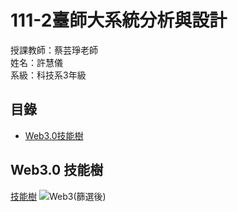 # 111-2臺師大系統分析與設計
授課教師：蔡芸琤老師  
姓名：許慧儀  
系級：科技系3年級 
## 目錄
* [Web3.0技能樹](https://github.com/Memory-HuiYi/SAD#web30-%E6%8A%80%E8%83%BD%E6%A8%B9)  

## Web3.0 技能樹
[技能樹](https://gitmind.com/app/docs/muk83qeh)
![Web3(篩選後)](https://user-images.githubusercontent.com/125955622/226163606-6da48a95-49d8-44b9-8900-4c86367b5cb3.jpg)

<!-- #### 1.Dapps（分散式應用程序Decentralized Applications）
基於區塊鏈技術開發的應用程序，具有去中心化、開放性、公正性等特點，不需要信任中心，並且可以實現價值傳遞和智能合約的自動執行。  
Dapps的實現需要前端、後端和區塊鏈技術的結合。
* 前端：主要實現用戶界面的設計和開發，通過Web3.js庫實現與區塊鏈節點的交互，與傳統Web應用開發相似。
* 後端：主要實現區塊鏈節點的部署和管理，智能合約的開發和部署，以及與前端的數據交互，通常使用Node.js等後端框架實現。
全端DApp開發通常包括前端、後端、智能合約和區塊鏈技術的應用。前端涉及到網頁或移動應用程序的設計和開發，後端涉及到伺服器端的邏輯和數據庫設計，智能合約是在區塊鏈上執行的程式碼，用於定義交易規則和執行交易。全端DApp開發需要對多種技術和框架有深入的了解，包括區塊鏈技術、智能合約、以太坊、Web3.js、Solidity、React等。
#### -->
<!-- ## 目錄
* [課程筆記區](https://github.com/Memory-HuiYi/SAD#%E8%AA%B2%E7%A8%8B%E7%AD%86%E8%A8%98%E5%8D%80)  
* [作業連結區](https://github.com/Memory-HuiYi/SAD#%E4%BD%9C%E6%A5%AD%E9%80%A3%E7%B5%90%E5%8D%80)  
* [專題連結區](https://github.com/Memory-HuiYi/SAD#%E5%B0%88%E9%A1%8C%E9%80%A3%E7%B5%90%E5%8D%80)  


## 課程筆記區
## 作業連結區
## 專題連結區 -->
